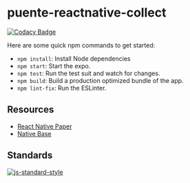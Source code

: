 # puente-reactnative-collect
[![Codacy Badge](https://api.codacy.com/project/badge/Grade/490748505d184028b66bbdaf9c83f887)](https://app.codacy.com/manual/hopetambala/puente-reactnative-collect?utm_source=github.com&utm_medium=referral&utm_content=hopetambala/puente-reactnative-collect&utm_campaign=Badge_Grade_Settings)

Here are some quick npm commands to get started:
- `npm install`: Install Node dependencies
- `npm start`: Start the expo.
- `npm test`: Run the test suit and watch for changes.
- `npm build`: Build a production optimized bundle of the app.
- `npm lint-fix`: Run the ESLinter.


## Resources

- [React Native Paper](https://callstack.github.io/react-native-paper/index.html)
- [Native Base](https://docs.nativebase.io/)


## Standards
[![js-standard-style](https://cdn.rawgit.com/standard/standard/master/badge.svg)](https://github.com/expo-community/standard-version-expo)

